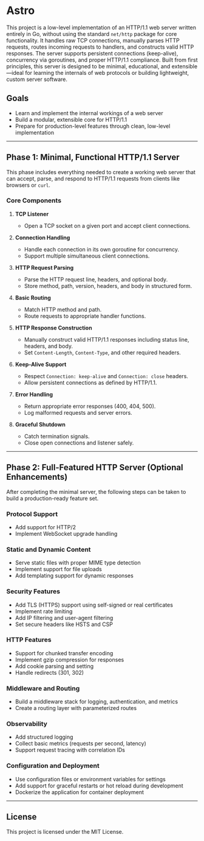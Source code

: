 # Astro

This project is a low-level implementation of an HTTP/1.1 web server written entirely in Go, without using the standard `net/http` package for core functionality. It handles raw TCP connections, manually parses HTTP requests, routes incoming requests to handlers, and constructs valid HTTP responses. The server supports persistent connections (keep-alive), concurrency via goroutines, and proper HTTP/1.1 compliance. Built from first principles, this server is designed to be minimal, educational, and extensible—ideal for learning the internals of web protocols or building lightweight, custom server software.

## Goals

- Learn and implement the internal workings of a web server
- Build a modular, extensible core for HTTP/1.1
- Prepare for production-level features through clean, low-level implementation

---

## Phase 1: Minimal, Functional HTTP/1.1 Server

This phase includes everything needed to create a working web server that can accept, parse, and respond to HTTP/1.1 requests from clients like browsers or `curl`.

### Core Components

1. **TCP Listener**
   - Open a TCP socket on a given port and accept client connections.

2. **Connection Handling**
   - Handle each connection in its own goroutine for concurrency.
   - Support multiple simultaneous client connections.

3. **HTTP Request Parsing**
   - Parse the HTTP request line, headers, and optional body.
   - Store method, path, version, headers, and body in structured form.

4. **Basic Routing**
   - Match HTTP method and path.
   - Route requests to appropriate handler functions.

5. **HTTP Response Construction**
   - Manually construct valid HTTP/1.1 responses including status line, headers, and body.
   - Set `Content-Length`, `Content-Type`, and other required headers.

6. **Keep-Alive Support**
   - Respect `Connection: keep-alive` and `Connection: close` headers.
   - Allow persistent connections as defined by HTTP/1.1.

7. **Error Handling**
   - Return appropriate error responses (400, 404, 500).
   - Log malformed requests and server errors.

8. **Graceful Shutdown**
   - Catch termination signals.
   - Close open connections and listener safely.

---

## Phase 2: Full-Featured HTTP Server (Optional Enhancements)

After completing the minimal server, the following steps can be taken to build a production-ready feature set.

### Protocol Support

- Add support for HTTP/2
- Implement WebSocket upgrade handling

### Static and Dynamic Content

- Serve static files with proper MIME type detection
- Implement support for file uploads
- Add templating support for dynamic responses

### Security Features

- Add TLS (HTTPS) support using self-signed or real certificates
- Implement rate limiting
- Add IP filtering and user-agent filtering
- Set secure headers like HSTS and CSP

### HTTP Features

- Support for chunked transfer encoding
- Implement gzip compression for responses
- Add cookie parsing and setting
- Handle redirects (301, 302)

### Middleware and Routing

- Build a middleware stack for logging, authentication, and metrics
- Create a routing layer with parameterized routes

### Observability

- Add structured logging
- Collect basic metrics (requests per second, latency)
- Support request tracing with correlation IDs

### Configuration and Deployment

- Use configuration files or environment variables for settings
- Add support for graceful restarts or hot reload during development
- Dockerize the application for container deployment

---

## License

This project is licensed under the MIT License.
